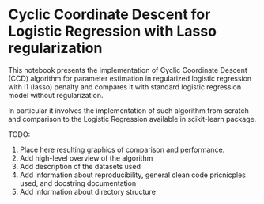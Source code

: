 # Cyclic Coordinate Descent for Logistic Regression with Lasso regularization

This notebook presents the implementation of Cyclic Coordinate Descent (CCD) algorithm for parameter 
estimation in regularized logistic regression with l1 (lasso) penalty and compares it with standard 
logistic regression model without regularization. 

In particular it involves the implementation of such algorithm from scratch and comparison to the Logistic Regression available in scikit-learn package.

TODO:

1. Place here resulting graphics of comparison and performance.
2. Add high-level overview of the algorithm
3. Add description of the datasets used
4. Add information about reproducibility, general clean code pricnicples used, and docstring documentation
5. Add information about directory structure